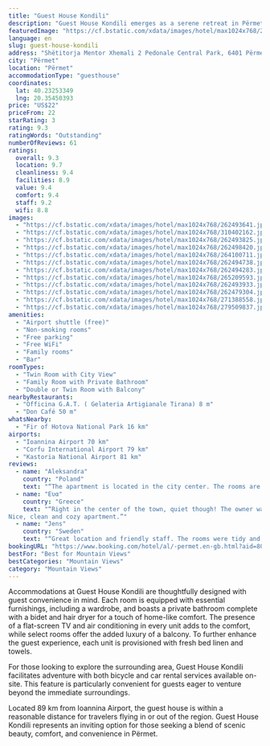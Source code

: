 ```yaml
---
title: "Guest House Kondili"
description: "Guest House Kondili emerges as a serene retreat in Përmet, offering breathtaking mountain views alongside modern comforts."
featuredImage: "https://cf.bstatic.com/xdata/images/hotel/max1024x768/262493641.jpg?k=778efbe4d977c2655694dd87387ccb7208e4942b4a5b3b93d67248e8f9698707&o=&hp=1"
language: en
slug: guest-house-kondili
address: "Shëtitorja Mentor Xhemali 2 Pedonale Central Park, 6401 Përmet, Albania"
city: "Përmet"
location: "Përmet"
accommodationType: "guesthouse"
coordinates:
  lat: 40.23253349
  lng: 20.35450393
price: "US$22"
priceFrom: 22
starRating: 3
rating: 9.3
ratingWords: "Outstanding"
numberOfReviews: 61
ratings:
  overall: 9.3
  location: 9.7
  cleanliness: 9.4
  facilities: 8.9
  value: 9.4
  comfort: 9.4
  staff: 9.2
  wifi: 8.8
images:
  - "https://cf.bstatic.com/xdata/images/hotel/max1024x768/262493641.jpg?k=778efbe4d977c2655694dd87387ccb7208e4942b4a5b3b93d67248e8f9698707&o=&hp=1"
  - "https://cf.bstatic.com/xdata/images/hotel/max1024x768/310402162.jpg?k=a9cf1d5ba102c8a5e7cd2d57f7227e080b46b47e9a6d2363e5a29bb9e5e38990&o=&hp=1"
  - "https://cf.bstatic.com/xdata/images/hotel/max1024x768/262493825.jpg?k=9333c2d239a715aa556f897b7d462c70acfbca75ef2c28db31a636fbf1747098&o=&hp=1"
  - "https://cf.bstatic.com/xdata/images/hotel/max1024x768/262498420.jpg?k=62900695a4d243c64c3ec97884de19db9118ac6d31640d49c2ec1b9179a731d2&o=&hp=1"
  - "https://cf.bstatic.com/xdata/images/hotel/max1024x768/264100711.jpg?k=0b1e4249f79cb9c4e8d108d81c6a41a93073747f36b76cf5b3aa3dded4546ecb&o=&hp=1"
  - "https://cf.bstatic.com/xdata/images/hotel/max1024x768/262494738.jpg?k=27c12ec3ff796c38d8aa6072360b378b7cb5914475eb408d6e7a43aee11fd36e&o=&hp=1"
  - "https://cf.bstatic.com/xdata/images/hotel/max1024x768/262494283.jpg?k=2435492969b87718d518755ce65c7bc64be7f137b15670d82430a759372a38f0&o=&hp=1"
  - "https://cf.bstatic.com/xdata/images/hotel/max1024x768/265209593.jpg?k=ab3c5fffedabd7dee9655eaedf518dbc5068605aad273c11acd73abd2ca637bd&o=&hp=1"
  - "https://cf.bstatic.com/xdata/images/hotel/max1024x768/262493933.jpg?k=5f73d85b85dacfafd256ac396fd1eb2d6d7ca5e474648819c150a6b9edcfcc45&o=&hp=1"
  - "https://cf.bstatic.com/xdata/images/hotel/max1024x768/262479304.jpg?k=bd4d4a7e16c7db6d5849d3412c5b343b4fe68db8c90a79932b121098a2d459ea&o=&hp=1"
  - "https://cf.bstatic.com/xdata/images/hotel/max1024x768/271388558.jpg?k=78a4b4c5764d22606cbf01d1d29fa92bbd1c695be75a4ccd7b76e09543561a8f&o=&hp=1"
  - "https://cf.bstatic.com/xdata/images/hotel/max1024x768/279509837.jpg?k=43d6301167c5710881f34349972e62cd7e0b05156e18abc0bf18cce1b9fb6e25&o=&hp=1"
amenities:
  - "Airport shuttle (free)"
  - "Non-smoking rooms"
  - "Free parking"
  - "Free WiFi"
  - "Family rooms"
  - "Bar"
roomTypes:
  - "Twin Room with City View"
  - "Family Room with Private Bathroom"
  - "Double or Twin Room with Balcony"
nearbyRestaurants:
  - "Officina G.A.T. ( Gelateria Artigianale Tirana) 8 m"
  - "Don Café 50 m"
whatsNearby:
  - "Fir of Hotova National Park 16 km"
airports:
  - "Ioannina Airport 70 km"
  - "Corfu International Airport 79 km"
  - "Kastoria National Airport 81 km"
reviews:
  - name: "Aleksandra"
    country: "Poland"
    text: "“The apartment is located in the city center. The rooms are rather small, we were two people in 3 bed apartment and it is really hard to imagine three people there. The hanger in the room is very thin so it is basically impossible to hand there...”"
  - name: "Ευα"
    country: "Greece"
    text: "“Right in the center of the town, quiet though! The owner was very helpful.
Nice, clean and cozy apartment.”"
  - name: "Jens"
    country: "Sweden"
    text: "“Great location and friendly staff. The rooms were tidy and exceeded my expectations. The bathroom was especially beautiful. Adding to that the room had a beautiful view of the mountains.”"
bookingURL: "https://www.booking.com/hotel/al/-permet.en-gb.html?aid=8035640"
bestFor: "Best for Mountain Views"
bestCategories: "Mountain Views"
category: "Mountain Views"
---
```


Accommodations at Guest House Kondili are thoughtfully designed with guest convenience in mind. Each room is equipped with essential furnishings, including a wardrobe, and boasts a private bathroom complete with a bidet and hair dryer for a touch of home-like comfort. The presence of a flat-screen TV and air conditioning in every unit adds to the comfort, while select rooms offer the added luxury of a balcony. To further enhance the guest experience, each unit is provisioned with fresh bed linen and towels.

For those looking to explore the surrounding area, Guest House Kondili facilitates adventure with both bicycle and car rental services available on-site. This feature is particularly convenient for guests eager to venture beyond the immediate surroundings.

Located 89 km from Ioannina Airport, the guest house is within a reasonable distance for travelers flying in or out of the region. Guest House Kondili represents an inviting option for those seeking a blend of scenic beauty, comfort, and convenience in Përmet.